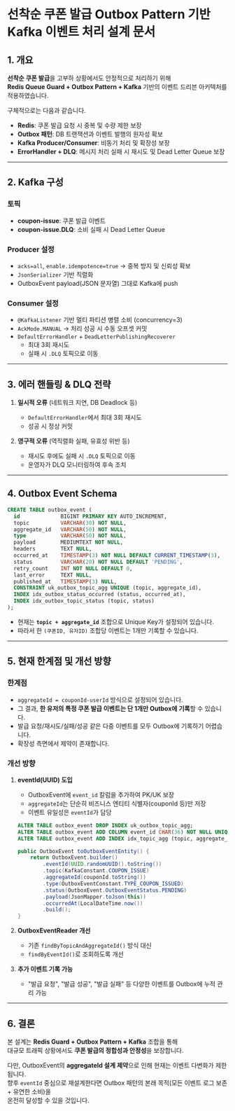 # 선착순 쿠폰 발급 Outbox Pattern 기반 Kafka 이벤트 처리 설계 문서

## 1. 개요
**선착순 쿠폰 발급**을 고부하 상황에서도 안정적으로 처리하기 위해  
**Redis Queue Guard + Outbox Pattern + Kafka** 기반의 이벤트 드리븐 아키텍처를 적용하였습니다.

구체적으로는 다음과 같습니다.
- **Redis**: 쿠폰 발급 요청 시 중복 및 수량 제한 보장
- **Outbox 패턴**: DB 트랜잭션과 이벤트 발행의 원자성 확보
- **Kafka Producer/Consumer**: 비동기 처리 및 확장성 보장
- **ErrorHandler + DLQ**: 메시지 처리 실패 시 재시도 및 Dead Letter Queue 보장

---

## 2. Kafka 구성

### 토픽
- **coupon-issue**: 쿠폰 발급 이벤트
- **coupon-issue.DLQ**: 소비 실패 시 Dead Letter Queue

### Producer 설정
- `acks=all`, `enable.idempotence=true` → 중복 방지 및 신뢰성 확보
- `JsonSerializer` 기반 직렬화
- OutboxEvent payload(JSON 문자열) 그대로 Kafka에 push

### Consumer 설정
- `@KafkaListener` 기반 멀티 파티션 병렬 소비 (concurrency=3)
- `AckMode.MANUAL` → 처리 성공 시 수동 오프셋 커밋
- `DefaultErrorHandler` + `DeadLetterPublishingRecoverer`
    - 최대 3회 재시도
    - 실패 시 `.DLQ` 토픽으로 이동

---

## 3. 에러 핸들링 & DLQ 전략

1. **일시적 오류** (네트워크 지연, DB Deadlock 등)
    - `DefaultErrorHandler`에서 최대 3회 재시도
    - 성공 시 정상 커밋

2. **영구적 오류** (역직렬화 실패, 유효성 위반 등)
    - 재시도 후에도 실패 시 `.DLQ` 토픽으로 이동
    - 운영자가 DLQ 모니터링하여 후속 조치

---

## 4. Outbox Event Schema

```sql
CREATE TABLE outbox_event (
  id             BIGINT PRIMARY KEY AUTO_INCREMENT,
  topic          VARCHAR(30) NOT NULL,
  aggregate_id   VARCHAR(50) NOT NULL,
  type           VARCHAR(50) NOT NULL,
  payload        MEDIUMTEXT NOT NULL,
  headers        TEXT NULL,
  occurred_at    TIMESTAMP(3) NOT NULL DEFAULT CURRENT_TIMESTAMP(3),
  status         VARCHAR(20) NOT NULL DEFAULT 'PENDING',
  retry_count    INT NOT NULL DEFAULT 0,
  last_error     TEXT NULL,
  published_at   TIMESTAMP(3) NULL,
  CONSTRAINT uk_outbox_topic_agg UNIQUE (topic, aggregate_id),
  INDEX idx_outbox_status_occurred (status, occurred_at),
  INDEX idx_outbox_topic_status (topic, status)
);
```

- 현재는 **`topic + aggregate_id`** 조합으로 Unique Key가 설정되어 있습니다.
- 따라서 한 `(쿠폰ID, 유저ID)` 조합당 이벤트는 1개만 기록할 수 있습니다.

---

## 5. 현재 한계점 및 개선 방향

### 한계점
- `aggregateId = couponId-userId` 방식으로 설정되어 있습니다.
- 그 결과, **한 유저의 특정 쿠폰 발급 이벤트는 단 1개만 Outbox에 기록**할 수 있습니다.
- 발급 요청/재시도/실패/성공 같은 다중 이벤트를 모두 Outbox에 기록하기 어렵습니다.
- 확장성 측면에서 제약이 존재합니다.

### 개선 방향
1. **eventId(UUID) 도입**
    - OutboxEvent에 `event_id` 칼럼을 추가하여 PK/UK 보장
    - `aggregateId`는 단순히 비즈니스 엔티티 식별자(couponId 등)만 저장
    - 이벤트 유일성은 `eventId`가 담당

   ```sql
   ALTER TABLE outbox_event DROP INDEX uk_outbox_topic_agg;
   ALTER TABLE outbox_event ADD COLUMN event_id CHAR(36) NOT NULL UNIQUE;
   ALTER TABLE outbox_event ADD INDEX idx_topic_agg (topic, aggregate_id);
   ```

   ```java
   public OutboxEvent toOutboxEventEntity() {
       return OutboxEvent.builder()
           .eventId(UUID.randomUUID().toString())
           .topic(KafkaConstant.COUPON_ISSUE)
           .aggregateId(couponId.toString())
           .type(OutboxEventConstant.TYPE_COUPON_ISSUED)
           .status(OutboxEvent.OutboxEventStatus.PENDING)
           .payload(JsonMapper.toJson(this))
           .occurredAt(LocalDateTime.now())
           .build();
   }
   ```

2. **OutboxEventReader 개선**
    - 기존 `findByTopicAndAggregateId()` 방식 대신
    - `findByEventId()`로 조회하도록 개선

3. **추가 이벤트 기록 가능**
    - "발급 요청", "발급 성공", "발급 실패" 등 다양한 이벤트를 Outbox에 누적 관리 가능

---

## 6. 결론

본 설계는 **Redis Guard + Outbox Pattern + Kafka** 조합을 통해  
대규모 트래픽 상황에서도 **쿠폰 발급의 정합성과 안정성**을 보장합니다.

다만, OutboxEvent의 **aggregateId 설계 제약**으로 인해 현재는 이벤트 다변화가 제한됩니다.  
향후 `eventId` 중심으로 재설계한다면 Outbox 패턴의 본래 목적(모든 이벤트 로그 보존 + 유연한 소비)을  
온전히 달성할 수 있을 것입니다.
